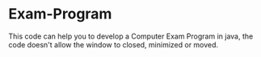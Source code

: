 # Exam-Program

This code can help you to develop a Computer Exam Program in java, the code doesn't allow the window to closed, minimized or moved.
